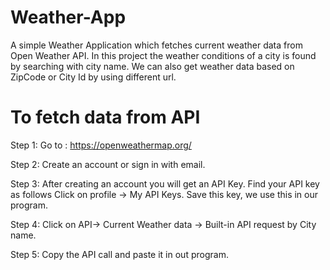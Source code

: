 # Weather-App
A simple Weather Application which fetches current weather data from Open Weather API.
In this project the weather conditions of a city is found by searching with city name.
We can also get weather data based on ZipCode or City Id by using different url.
# To fetch data from API
Step 1: Go to : https://openweathermap.org/

Step 2: Create an account or sign in with email.

Step 3: After creating an account you will get an API Key. Find your API key as follows
Click on profile -> My API Keys. Save this key, we use this in our program.

Step 4: Click on API-> Current Weather data -> Built-in API request by City name.

Step 5: Copy the API call and paste it in out program.

